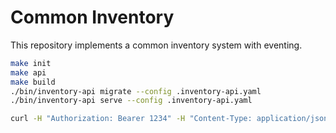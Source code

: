 # Common Inventory
This repository implements a common inventory system with eventing.

```bash
make init
make api
make build
./bin/inventory-api migrate --config .inventory-api.yaml
./bin/inventory-api serve --config .inventory-api.yaml
```

```bash
curl -H "Authorization: Bearer 1234" -H "Content-Type: application/json" --data "@data/host.json" http://localhost:8080/api/inventory/v1beta1/hosts
```
